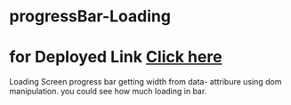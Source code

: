 
# progressBar-Loading

# for Deployed Link [Click here](https://loading-bar-80.netlify.app/)
Loading Screen progress bar getting width from data- attribure using dom manipulation. you could see how much loading in bar.
